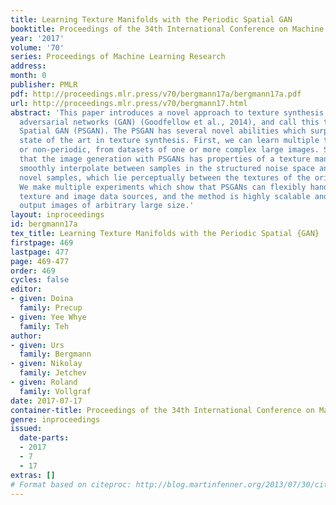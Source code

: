 ```yaml
---
title: Learning Texture Manifolds with the Periodic Spatial GAN
booktitle: Proceedings of the 34th International Conference on Machine Learning
year: '2017'
volume: '70'
series: Proceedings of Machine Learning Research
address: 
month: 0
publisher: PMLR
pdf: http://proceedings.mlr.press/v70/bergmann17a/bergmann17a.pdf
url: http://proceedings.mlr.press/v70/bergmann17.html
abstract: 'This paper introduces a novel approach to texture synthesis based on generative
  adversarial networks (GAN) (Goodfellow et al., 2014), and call this technique Periodic
  Spatial GAN (PSGAN). The PSGAN has several novel abilities which surpass the current
  state of the art in texture synthesis. First, we can learn multiple textures, periodic
  or non-periodic, from datasets of one or more complex large images. Second, we show
  that the image generation with PSGANs has properties of a texture manifold: we can
  smoothly interpolate between samples in the structured noise space and generate
  novel samples, which lie perceptually between the textures of the original dataset.
  We make multiple experiments which show that PSGANs can flexibly handle diverse
  texture and image data sources, and the method is highly scalable and can generate
  output images of arbitrary large size.'
layout: inproceedings
id: bergmann17a
tex_title: Learning Texture Manifolds with the Periodic Spatial {GAN}
firstpage: 469
lastpage: 477
page: 469-477
order: 469
cycles: false
editor:
- given: Doina
  family: Precup
- given: Yee Whye
  family: Teh
author:
- given: Urs
  family: Bergmann
- given: Nikolay
  family: Jetchev
- given: Roland
  family: Vollgraf
date: 2017-07-17
container-title: Proceedings of the 34th International Conference on Machine Learning
genre: inproceedings
issued:
  date-parts:
  - 2017
  - 7
  - 17
extras: []
# Format based on citeproc: http://blog.martinfenner.org/2013/07/30/citeproc-yaml-for-bibliographies/
---
```

